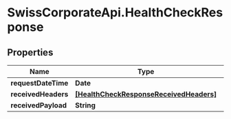 # SwissCorporateApi.HealthCheckResponse

## Properties
Name | Type | Description | Notes
------------ | ------------- | ------------- | -------------
**requestDateTime** | **Date** |  | [optional] 
**receivedHeaders** | [**[HealthCheckResponseReceivedHeaders]**](HealthCheckResponseReceivedHeaders.md) |  | [optional] 
**receivedPayload** | **String** |  | [optional] 


